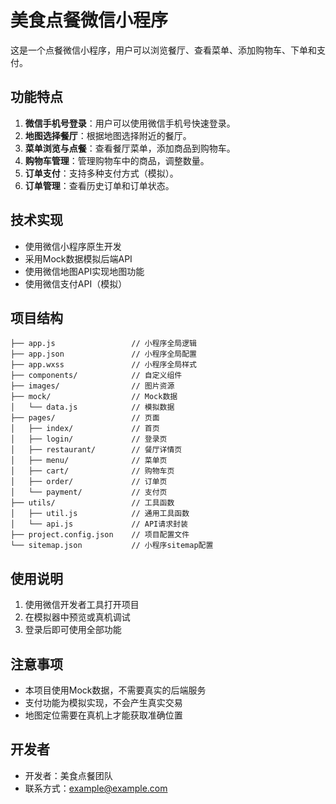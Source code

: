 # 美食点餐微信小程序

这是一个点餐微信小程序，用户可以浏览餐厅、查看菜单、添加购物车、下单和支付。

## 功能特点

1. **微信手机号登录**：用户可以使用微信手机号快速登录。
2. **地图选择餐厅**：根据地图选择附近的餐厅。
3. **菜单浏览与点餐**：查看餐厅菜单，添加商品到购物车。
4. **购物车管理**：管理购物车中的商品，调整数量。
5. **订单支付**：支持多种支付方式（模拟）。
6. **订单管理**：查看历史订单和订单状态。

## 技术实现

- 使用微信小程序原生开发
- 采用Mock数据模拟后端API
- 使用微信地图API实现地图功能
- 使用微信支付API（模拟）

## 项目结构

```
├── app.js                 // 小程序全局逻辑
├── app.json               // 小程序全局配置
├── app.wxss               // 小程序全局样式
├── components/            // 自定义组件
├── images/                // 图片资源
├── mock/                  // Mock数据
│   └── data.js            // 模拟数据
├── pages/                 // 页面
│   ├── index/             // 首页
│   ├── login/             // 登录页
│   ├── restaurant/        // 餐厅详情页
│   ├── menu/              // 菜单页
│   ├── cart/              // 购物车页
│   ├── order/             // 订单页
│   └── payment/           // 支付页
├── utils/                 // 工具函数
│   ├── util.js            // 通用工具函数
│   └── api.js             // API请求封装
├── project.config.json    // 项目配置文件
└── sitemap.json           // 小程序sitemap配置
```

## 使用说明

1. 使用微信开发者工具打开项目
2. 在模拟器中预览或真机调试
3. 登录后即可使用全部功能

## 注意事项

- 本项目使用Mock数据，不需要真实的后端服务
- 支付功能为模拟实现，不会产生真实交易
- 地图定位需要在真机上才能获取准确位置

## 开发者

- 开发者：美食点餐团队
- 联系方式：example@example.com 